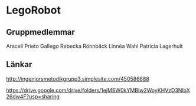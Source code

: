 # LegoRobot

## Gruppmedlemmar

Araceli Prieto Gallego
Rebecka Rönnbäck
Linnéa Wahl
Patricia Lagerhult

## Länkar

http://ingenjorsmetodikgrupp3.simplesite.com/450586688

https://drive.google.com/drive/folders/1ejMSW0kYMBiw2WoyKHVzD3NlbX26dw4F?usp=sharing
